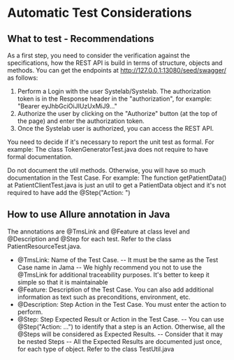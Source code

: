 # Automatic Test Considerations #

## What to test - Recommendations

As a first step, you need to consider the verification against the specifications, how the REST API is build in terms of structure, objects and methods.
You can get the endpoints at http://127.0.0.1:13080/seed/swagger/ as follows:
1) Perform a Login with the user Systelab/Systelab. The authorization token is in the Response header in the "authorization", for example: "Bearer eyJhbGciOiJIUzUxMiJ9..."
2) Authorize the user by clicking on the "Authorize" button (at the top of the page) and enter the authorization token.
3) Once the Systelab user is authorized, you can access the REST API.

You need to decide if it's necessary to report the unit test as formal.
For example: The class TokenGeneratorTest.java does not require to have formal documentation.

Do not document the util methods. Otherwise, you will have so much documentation in the Test Case.
For example: The function getPatientData() at PatientClientTest.java is just an util to get a PatientData object and it's not required to have add the @Step("Action: ")

## How to use Allure annotation in Java

The annotations are @TmsLink and @Feature at class level and @Description and @Step for each test. Refer to the class PatientResourceTest.java.
- @TmsLink: Name of the Test Case.
-- It must be the same as the Test Case name in Jama
-- We highly recommend you not to use the @TmsLink for additional traceability purposes. It's better to keep it simple so that it is maintainable
- @Feature: Description of the Test Case. You can also add additional information as text such as preconditions, environment, etc.
- @Description: Step Action in the Test Case. You must enter the action to perform.
- @Step: Step Expected Result or Action in the Test Case.
-- You can use @Step("Action: ...") to identify that a step is an Action. Otherwise, all the @Steps will be considered as Expected Results.
-- Consider that it may be nested Steps
-- All the Expected Results are documented just once, for each type of object. Refer to the class TestUtil.java





